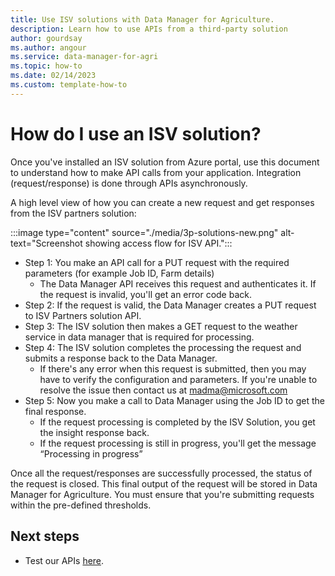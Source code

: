 ```yaml
---
title: Use ISV solutions with Data Manager for Agriculture.
description: Learn how to use APIs from a third-party solution
author: gourdsay
ms.author: angour
ms.service: data-manager-for-agri
ms.topic: how-to
ms.date: 02/14/2023
ms.custom: template-how-to
---
```


# How do I use an ISV solution?

Once you've installed an ISV solution from Azure portal, use this document to understand how to make API calls from your application. Integration (request/response) is done through APIs asynchronously.

A high level view of how you can create a new request and get responses from the ISV partners solution:

:::image type="content" source="./media/3p-solutions-new.png" alt-text="Screenshot showing access flow for ISV API.":::

* Step 1: You make an API call for a PUT request with the required parameters (for example Job ID, Farm details)
    * The Data Manager API receives this request and authenticates it.  If the request is invalid, you'll get an error code back.
* Step 2: If the request is valid, the Data Manager creates a PUT request to ISV Partners solution API.
* Step 3: The ISV solution then makes a GET request to the weather service in data manager that is required for processing.
* Step 4: The ISV solution completes the processing the request and submits a response back to the Data Manager.
    * If there's any error when this request is submitted, then you may have to verify the configuration and parameters. If you're unable to resolve the issue then contact us at madma@microsoft.com
* Step 5: Now you make a call to Data Manager using the Job ID to get the final response.
    *  If the request processing is completed by the ISV Solution, you get the insight response back.  
    * If the request processing is still in progress, you'll get the  message “Processing in progress”

Once all the request/responses are successfully processed, the status of the request is closed. This final output of the request will be stored in Data Manager for Agriculture. You must ensure that you're submitting requests within the pre-defined thresholds.  

## Next steps

* Test our APIs [here](/rest/api/data-manager-for-agri).